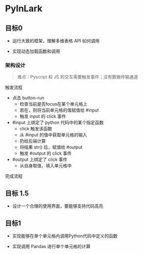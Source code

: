 # PyInLark

## 目标0

- 运行大致的框架，理解多维表格 API 如何调用

- 实现动态加载函数和调用

### 架构设计

> 难点：Pyscript 和 JS 的交互需要触发事件；没有数据传输通道

触发流程

- 点击 button-run
	- 检查当前是否focus在某个单元格上
	- 若在，则将当前单元格的值赋值给 #input
	- 触发 input 的 click 事件
- #input 上绑定了 python 代码中的某个指定函数
	- click 触发该函数
	- 从 #input 的值中获取单元格的输入
	- 扔给后端计算
	- 将结果 str() 后，赋值给 #output
	- 触发 #output 的 click 事件
- #output 上绑定了 click 事件
	- 从自身取值，填入单元格中

完成流程

##  目标 1.5

- 设计一个合理的使用界面，要能够支持代码高亮

## 目标1

- 实现能够在单个单元格内调用Python代码中定义的函数

- 实现调用 Pandas 进行单个单元格的计算

